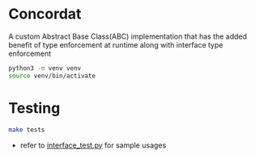 # Concordat
A custom Abstract Base Class(ABC) implementation that has the added benefit of type enforcement at runtime along with interface type enforcement 


```sh
python3 -m venv venv   
source venv/bin/activate 
```


# Testing
```sh
make tests
```

- refer to [interface_test.py](./concordat/interface_test.py) for sample usages